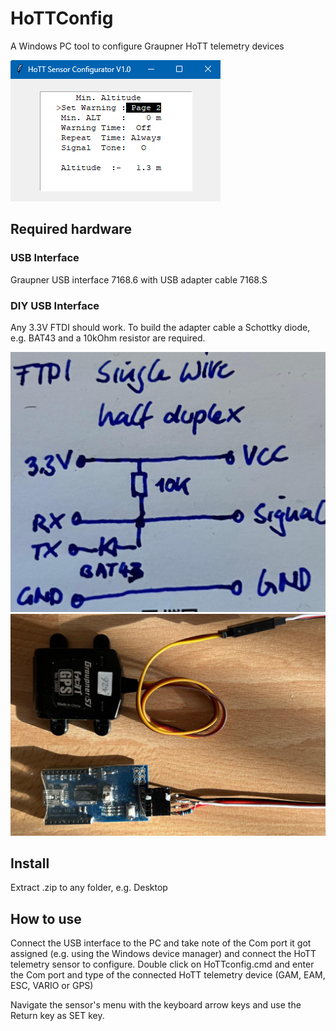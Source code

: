 # HoTTConfig
A Windows PC tool to configure Graupner HoTT telemetry devices

![HoTTConfig](Screenshot.png)

## Required hardware

### USB Interface

Graupner USB interface 7168.6 with USB adapter cable 7168.S

### DIY USB Interface

Any 3.3V FTDI should work. To build the adapter cable a Schottky diode, e.g. BAT43 and a 10kOhm resistor are required.

![Schematic](FTDI_schematic.jpg)
![FTDI](FTDI.jpg)

## Install

Extract .zip to any folder, e.g. Desktop

## How to use

Connect the USB interface to the PC and take note of the Com port it got assigned (e.g. using the Windows device manager) and connect the HoTT telemetry sensor to configure. Double click on HoTTconfig.cmd and enter the Com port and type of the connected HoTT telemetry device (GAM, EAM, ESC, VARIO or GPS)

Navigate the sensor's menu with the keyboard arrow keys and use the Return key as SET key. 

